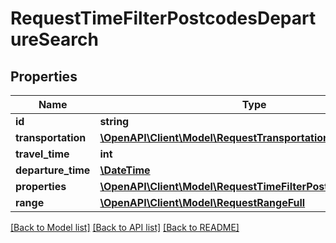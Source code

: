 # RequestTimeFilterPostcodesDepartureSearch

## Properties
Name | Type | Description | Notes
------------ | ------------- | ------------- | -------------
**id** | **string** |  | 
**transportation** | [**\OpenAPI\Client\Model\RequestTransportation**](RequestTransportation.md) |  | 
**travel_time** | **int** |  | 
**departure_time** | [**\DateTime**](\DateTime.md) |  | 
**properties** | [**\OpenAPI\Client\Model\RequestTimeFilterPostcodesProperty[]**](RequestTimeFilterPostcodesProperty.md) |  | 
**range** | [**\OpenAPI\Client\Model\RequestRangeFull**](RequestRangeFull.md) |  | [optional] 

[[Back to Model list]](../README.md#documentation-for-models) [[Back to API list]](../README.md#documentation-for-api-endpoints) [[Back to README]](../README.md)


